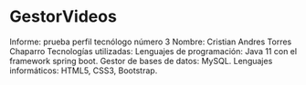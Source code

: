 # GestorVideos
Informe: prueba perfil tecnólogo número 3  Nombre: Cristian Andres Torres Chaparro   Tecnologías utilizadas: Lenguajes de programación: Java 11 con el framework spring boot. Gestor de bases de datos: MySQL. Lenguajes informáticos: HTML5, CSS3, Bootstrap.
